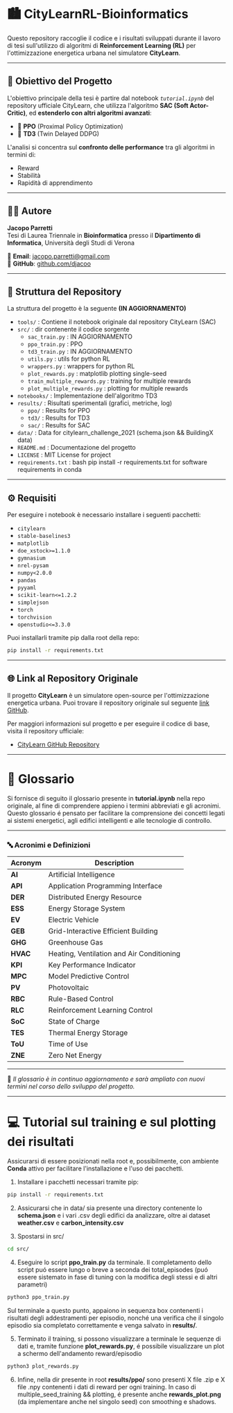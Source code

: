 
# 🏙️ CityLearnRL-Bioinformatics

Questo repository raccoglie il codice e i risultati sviluppati durante il lavoro di tesi sull'utilizzo di algoritmi di **Reinforcement Learning (RL)** per l'ottimizzazione energetica urbana nel simulatore **CityLearn**.

---

## 🎯 Obiettivo del Progetto

L'obiettivo principale della tesi è partire dal notebook _`tutorial.ipynb`_ del repository ufficiale CityLearn, che utilizza l'algoritmo **SAC (Soft Actor-Critic)**, ed **estenderlo con altri algoritmi avanzati**:

- 🔁 **PPO** (Proximal Policy Optimization)  
- 🎯 **TD3** (Twin Delayed DDPG)

L'analisi si concentra sul **confronto delle performance** tra gli algoritmi in termini di:

- Reward
- Stabilità
- Rapidità di apprendimento

---

## 👨‍💻 Autore

**Jacopo Parretti**  
Tesi di Laurea Triennale in **Bioinformatica** presso il **Dipartimento di Informatica**, Università degli Studi di Verona  


📧 **Email**: [jacopo.parretti@gmail.com](mailto:jacopo.parretti@gmail.com)  
📄 **GitHub**: [github.com/djacoo](https://github.com/djacoo)

---



## 📁 Struttura del Repository

La struttura del progetto è la seguente **(IN AGGIORNAMENTO)**

- `tools/`                   : Contiene il notebook originale dal repository CityLearn (SAC)
- `src/`                     : dir contenente il codice sorgente
  - `sac_train.py`           : IN AGGIORNAMENTO
  - `ppo_train.py`           : PPO
  - `td3_train.py`           : IN AGGIORNAMENTO
  - `utils.py`               : utils for python RL
  - `wrappers.py`            : wrappers for python RL
  - `plot_rewards.py`        : matplotlib plotting single-seed
  - `train_multiple_rewards.py`    : training for multiple rewards
  - `plot_multiple_rewards.py`     : plotting for multiple rewards
- `notebooks/`               : Implementazione dell'algoritmo TD3
- `results/`                 : Risultati sperimentali (grafici, metriche, log)
  - `ppo/`                   : Results for PPO
  - `td3/`                   : Results for TD3
  - `sac/`                   : Results for SAC
- `data/`                    : Data for citylearn_challenge_2021 (schema.json && BuildingX data)
- `README.md`                : Documentazione del progetto
- `LICENSE`                  : MIT License for project
- `requirements.txt`         : bash pip install -r requirements.txt for software requirements in conda



---

## ⚙️ Requisiti

Per eseguire i notebook è necessario installare i seguenti pacchetti:

- `citylearn`
- `stable-baselines3`
- `matplotlib`
- `doe_xstock>=1.1.0`
- `gymnasium`
- `nrel-pysam`
- `numpy<2.0.0`
- `pandas`
- `pyyaml`
- `scikit-learn<=1.2.2`
- `simplejson`
- `torch`
- `torchvision`
- `openstudio<=3.3.0`

Puoi installarli tramite pip dalla root della repo:

```bash
pip install -r requirements.txt
```



---


## 🌐 Link al Repository Originale

Il progetto **CityLearn** è un simulatore open-source per l'ottimizzazione energetica urbana. Puoi trovare il repository originale sul seguente [link GitHub](https://github.com/CityLearn/CityLearn).

Per maggiori informazioni sul progetto e per eseguire il codice di base, visita il repository ufficiale:

- [CityLearn GitHub Repository](https://github.com/CityLearn/CityLearn)

---

# 📘 Glossario

Si fornisce di seguito il glossario presente in **tutorial.ipynb** nella repo originale, al fine di comprendere appieno i termini abbreviati e gli acronimi.
Questo glossario é pensato per facilitare la comprensione dei concetti legati ai sistemi energetici, agli edifici intelligenti e alle tecnologie di controllo.  

---

### 🔤 Acronimi e Definizioni

| Acronym | Description |
|--------|-------------|
| **AI**   | Artificial Intelligence |
| **API**  | Application Programming Interface |
| **DER**  | Distributed Energy Resource |
| **ESS**  | Energy Storage System |
| **EV**   | Electric Vehicle |
| **GEB**  | Grid-Interactive Efficient Building |
| **GHG**  | Greenhouse Gas |
| **HVAC** | Heating, Ventilation and Air Conditioning |
| **KPI**  | Key Performance Indicator |
| **MPC**  | Model Predictive Control |
| **PV**   | Photovoltaic |
| **RBC**  | Rule-Based Control |
| **RLC**  | Reinforcement Learning Control |
| **SoC**  | State of Charge |
| **TES**  | Thermal Energy Storage |
| **ToU**  | Time of Use |
| **ZNE**  | Zero Net Energy |

---

📌 *Il glossario è in continuo aggiornamento e sarà ampliato con nuovi termini nel corso dello sviluppo del progetto.*

---

# 💻 Tutorial sul training e sul plotting dei risultati

Assicurarsi di essere posizionati nella root e, possibilmente, con ambiente **Conda** attivo per facilitare l'installazione e l'uso dei pacchetti.

1. Installare i pacchetti necessari tramite pip:

```bash
pip install -r requirements.txt
```

2. Assicurarsi che in data/ sia presente una directory contenente lo **schema.json** e i vari .csv degli edifici da analizzare, oltre ai dataset **weather.csv** e **carbon_intensity.csv**

3. Spostarsi in src/

```bash
cd src/
```

4. Eseguire lo script **ppo_train.py** da terminale. Il completamento dello script puó essere lungo o breve a seconda dei total_episodes (puó essere sistemato in fase di tuning con la modifica degli stessi e di altri parametri)

```bash
python3 ppo_train.py
```

Sul terminale a questo punto, appaiono in sequenza box contenenti i risultati degli addestramenti per episodio, nonché una verifica che il singolo episodio sia completato correttamente e venga salvato in **results/**.

5. Terminato il training, si possono visualizzare a terminale le sequenze di dati e, tramite funzione **plot_rewards.py**, é possibile visualizzare un plot a schermo dell'andamento reward/episodio

```bash
python3 plot_rewards.py
```

6. Infine, nella dir presente in root **results/ppo/** sono presenti X file .zip e X file .npy contenenti i dati di reward per ogni training. In caso di multiple_seed_training && plotting, é presente anche **rewards_plot.png** (da implementare anche nel singolo seed) con smoothing e shadows.






